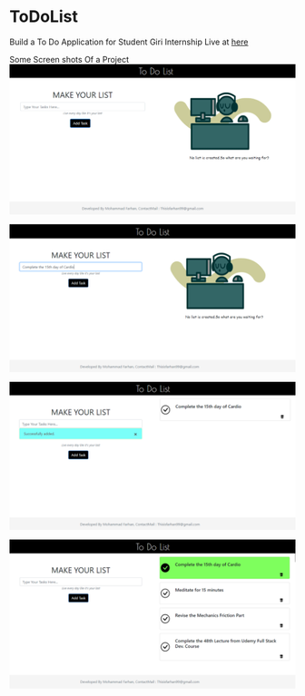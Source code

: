 # ToDoList
Build a To Do Application for Student Giri Internship
Live at [here](http://todolistbyfarhan.rf.gd/ToDoList/Index.php)

Some Screen shots Of a Project
![GitHub Logo](scrsht/1.png)

![GitHub Logo](scrsht/2.png)

![GitHub Logo](scrsht/3.png)

![GitHub Logo](scrsht/4.png)
